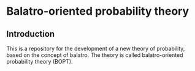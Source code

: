 # Balatro-oriented probability theory

## Introduction

This is a repository for the development of a new theory of probability, based on the concept of balatro. The theory is called balatro-oriented probability theory (BOPT).


